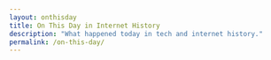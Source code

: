 ```yaml
---
layout: onthisday
title: On This Day in Internet History
description: "What happened today in tech and internet history."
permalink: /on-this-day/
---
```

